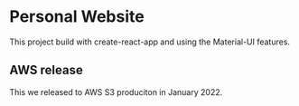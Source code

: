 # Personal Website

This project build with create-react-app and using the Material-UI features.

## AWS release
This we released to AWS S3 produciton in January 2022.
